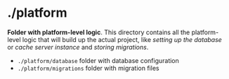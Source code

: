 # ./platform

**Folder with platform-level logic**. This directory contains all the platform-level logic that will build up the actual project, like _setting up the database_ or _cache server instance_ and _storing migrations_.

-   `./platform/database` folder with database configuration
-   `./platform/migrations` folder with migration files
